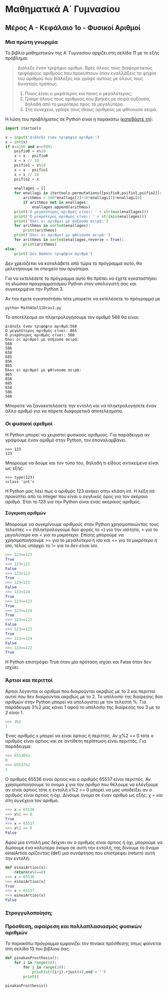 # Μαθηματικά Α΄ Γυμνασίου

## Μέρος Α - Κεφάλαιο 1ο - Φυσικοί Αριθμοί
### Μια πρώτη γνωριμία
Το βιβλίο μαθηματικών της Α΄ Γυμνασίου αρχίζει στη σελίδα 11 με το εξής πρόβλημα:

>Διάλεξε έναν τριψήφιο αριθμό. Βρες όλους τους διαφορετικούς τριψήφιους αριθμούς που προκύπτουν	όταν εναλλάξεις	τα	ψηφία του αριθμού που διάλεξες και γράψε αυτούς με όλους τους δυνατούς τρόπους. 
>1. Ποιος	είναι	ο	μικρότερος	και	ποιος	ο	μεγαλύτερος; 
>2. Γράψε	όλους	τους	αριθμούς	που	βρήκες	με	σειρά	αύξουσα,	δηλαδή	από	το	μικρότερο	προς	το	μεγαλύτερο. 
>3. Στη	συνέχεια, γράψε τους ίδιους	αριθμούς με φθίνουσα	σειρά.

Η λύση του προβλήματος σε Python είναι η παρακάτω ([κατεβάστε τη](https://raw.githubusercontent.com/dimnikolos/algebPy/master/py/MathASel11Dras1.py)):

```python
import itertools

x = input('Διάλεξε έναν τριψήφιο αριθμό:')
x = int(x)
if x>=100 and x<=999:
    psifio0 = x%10
    x = x - psifio0
    x = x // 10
    psifio1 = x%10
    x = x - psifio1
    x = x // 10
    psifio2 = x
  
    enallages = []
    for enallagi in itertools.permutations([psifio0,psifio1,psifio2]):
        arithmos = 100*enallagi[2]+10*enallagi[1]+enallagi[0]
        if arithmos not in enallages:
            enallages.append(arithmos)
    print('Ο μεγαλύτερος αριθμός είναι: ' + str(max(enallages)))
    print('Ο μικρότερος αριθμός είναι: ' + str(min(enallages)))
    print('Όλοι οι αριθμοί με αύξουσα σειρά:')
    for arithmos in sorted(enallages):
        print(arithmos)
    print('Όλοι οι αριθμοί με φθίνουσα σειρά:')
    for arithmos in sorted(enallages,reverse = True):
        print(arithmos)
else:
    print('Δεν δώσατε τριψήφιο αριθμό')
```

Δεν χρειάζεται να καταλάβετε από τώρα το πρόγραμμα αυτό, θα μελετήσουμε τα στοιχεία του αργότερα.

Για να εκτελέσετε το πρόγραμμα αυτό θα πρέπει να έχετε εγκαταστήσει τη γλώσσα προγραμματισμού Python στον υπολογιστή σας και συγκεκριμένα την Python 3.

Αν την έχετε εγκαταστήσει τότε μπορείτε να εκτελέσετε το πρόγραμμα με 
```shell 
python MathASel11Dras1.py
```
Το αποτέλεσμα αν πληκτρολογήσουμε τον αριθμό 568 θα είναι:
```shell
Διάλεξε έναν τριψήφιο αριθμό:568
Ο μεγαλύτερος αριθμός είναι: 865
Ο μικρότερος αριθμός είναι: 568
Όλοι οι αριθμοί με αύξουσα σειρά:
568
586
658
685
856
865
Όλοι οι αριθμοί με φθίνουσα σειρά:
865
856
685
658
586
568
```

Μπορείτε να ξαναεκτελέσετε την εντολή και να πληκτρολογήσετε έναν άλλο αριθμό για να πάρετε διαφορετικά αποτελέσματα.


### Οι φυσικοί αριθμοί
Η Python μπορεί να χειριστεί φυσικούς αριθμούς. Για παράδειγμα αν γράψουμε έναν αριθμό στην Python, τον επαναλαμβάνει.
```shell
>>> 123
123
```
Μπορούμε να δούμε και τον τύπο του, δηλαδή τι είδους αντικείμενο είναι ως εξής:
```shell
>>> type(123)
<class 'int'>
```
Η Python μας λέει πως ο αριθμός 123 ανήκει στην κλάση int. Η λέξη int προκύπτει από το integer που είναι ο αγγλικός όρος για τον ακέραιο αριθμό. Έτσι το 123 για την Python είναι ένας ακέραιος αριθμός.
#### Σύγκριση αριθμών
Μπορούμε να συγκρίνουμε αριθμούς στην Python χρησιμοποιώντας τους τελεστές == (πληκτρολογούμε δύο φορές το =) για την *ισότητα*, > για το *μεγαλύτερο* και < για το *μικρότερο*. Επίσης μπορούμε να χρησιμοποιήσουμε >= για το *μεγαλύτερο ή ίσο* και <= για το *μικρότερο ή ίσο*, τέλος υπάρχει το != για το *δεν είναι ίσο*.
```python
>>> 123==123
True
>>> 123>123
False
>>> 123>122
True
>>> 123<123
False
>>> 123<124
True
>>> 123<=123
True
>>> 123<=124
True
>>> 123<=122
False
>>> 123>=123
True
>>> 123>=124
False
>>> 123>=122
True
```
Η Python επιστρέφει True όταν μία πρόταση ισχύει και False όταν δεν ισχύει.

### Άρτιοι και περιττοί
Άρτιοι λέγονται οι αριθμοί που διαιρούνται ακριβώς με το 2 και περιττοί αυτοί που δεν διαιρούνται ακριβώς με το 2.
Το υπόλοιπο της διαίρεσης δύο αριθμών στην Python μπορεί να υπολογιστεί με τον τελεστή %. Για παράδειγμα 3%2 μας κάνει 1 αφού το υπόλοιπο της διαίρεσης του 3 με το 2 είναι 1.
```python
>>> 3%2
1
```
Ένας αριθμός x μπορεί να είναι άρτιος ή περιττός. Αν χ%2 == 0 τότε ο αριθμός είναι άρτιος και σε αντίθετη περίπτωση είναι περιττός.
Για παράδειγμα:
```python
>>> 65536%2
0
>>> 65537%2
1
```
Ο αριθμός 65536 είναι άρτιος και ο αριθμός 65537 είναι περιττός.
Αν χρησιμοποιήσουμε το όνομα χ για τον αριθμό που θέλουμε να ελέγξουμε αν είναι άρτιος τότε η εντολή x%2 == 0 μπορεί να μας υποδείξει αν ο αριθμός είναι άρτιος ή όχι. Δίνουμε όνομα σε έναν αριθμό ως εξής: χ = και στη συνέχεια τον αριθμό.
```python
>>> x = 65536
>>> x%2 == 0
True
>>> x = 65537
>>> x%2 == 0
False
```
Αφού μια εντολή μας δείχνει αν ο αριθμός είναι άρτιος ή όχι, μπορούμε να δώσουμε ένα καλύτερο όνομα σε αυτή την εντολή, της δίνουμε το όνομα einaiArtios ορίζοντας (def) μια συνάρτηση που επιστρέφει (return) αυτή την εντολή:
```python
def einaiArtios(x):
    return(x%2==0)
>>> x = 65536
>>> einaiArtios(x)
True
>>> x = 65537
>>> einaiArtios(x)
False
```
### Στρογγυλοποίηση;
### Πρόσθεση, αφαίρεση και πολλαπλασιασμός φυσικών αριθμών
Το παρακάτω πρόγραμμα εμφανίζει τον πίνακα πρόσθεσης όπως φαίνεται στη σελίδα 13 του βιβλίου σας.
```python
def pinakasProsthesis():
    for i in range(10):
        for j in range(10):
            print(str(i+j).rjust(4),end = '')
        print()

pinakasProsthesis()
```
